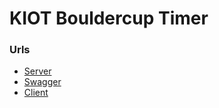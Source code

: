# KIOT Bouldercup Timer


### Urls

- [Server](http://localhost:8080/timer)
- [Swagger](http://localhost:8080/timer/swagger-ui/#/)
- [Client](http://localhost:3000)
